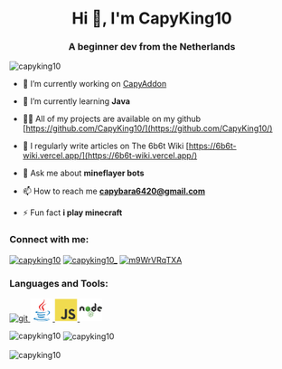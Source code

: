 <h1 align="center">Hi 👋, I'm CapyKing10</h1>
<h3 align="center">A beginner dev from the Netherlands</h3>

<p align="left"> <img src="https://komarev.com/ghpvc/?username=capyking10&label=Profile%20views&color=0e75b6&style=flat" alt="capyking10" /> </p>

- 🔭 I’m currently working on [CapyAddon](https://github.com/CapyKing10/CapyAddon)

- 🌱 I’m currently learning **Java**

- 👨‍💻 All of my projects are available on my github [https://github.com/CapyKing10/](https://github.com/CapyKing10/)

- 📝 I regularly write articles on The 6b6t Wiki [https://6b6t-wiki.vercel.app/](https://6b6t-wiki.vercel.app/)

- 💬 Ask me about **mineflayer bots**

- 📫 How to reach me **capybara6420@gmail.com**

- ⚡ Fun fact **i play minecraft**

<h3 align="left">Connect with me:</h3>
<p align="left">
<a href="https://twitter.com/capyking10" target="blank"><img align="center" src="https://raw.githubusercontent.com/rahuldkjain/github-profile-readme-generator/master/src/images/icons/Social/twitter.svg" alt="capyking10" height="30" width="40" /></a>
<a href="https://www.youtube.com/c/capyking10_" target="blank"><img align="center" src="https://raw.githubusercontent.com/rahuldkjain/github-profile-readme-generator/master/src/images/icons/Social/youtube.svg" alt="capyking10_" height="30" width="40" /></a>
<a href="https://discord.gg/m9WrVRqTXA" target="blank"><img align="center" src="https://raw.githubusercontent.com/rahuldkjain/github-profile-readme-generator/master/src/images/icons/Social/discord.svg" alt="m9WrVRqTXA" height="30" width="40" /></a>
</p>

<h3 align="left">Languages and Tools:</h3>
<p align="left"> <a href="https://git-scm.com/" target="_blank" rel="noreferrer"> <img src="https://www.vectorlogo.zone/logos/git-scm/git-scm-icon.svg" alt="git" width="40" height="40"/> </a> <a href="https://www.java.com" target="_blank" rel="noreferrer"> <img src="https://raw.githubusercontent.com/devicons/devicon/master/icons/java/java-original.svg" alt="java" width="40" height="40"/> </a> <a href="https://developer.mozilla.org/en-US/docs/Web/JavaScript" target="_blank" rel="noreferrer"> <img src="https://raw.githubusercontent.com/devicons/devicon/master/icons/javascript/javascript-original.svg" alt="javascript" width="40" height="40"/> </a> <a href="https://nodejs.org" target="_blank" rel="noreferrer"> <img src="https://raw.githubusercontent.com/devicons/devicon/master/icons/nodejs/nodejs-original-wordmark.svg" alt="nodejs" width="40" height="40"/> </a> </p>

<p><img align="left" src="https://github-readme-stats.vercel.app/api/top-langs?username=capyking10&show_icons=true&locale=en&layout=compact" alt="capyking10" /></p>

<p>&nbsp;<img align="center" src="https://github-readme-stats.vercel.app/api?username=capyking10&show_icons=true&locale=en" alt="capyking10" /></p>

<p><img align="center" src="https://github-readme-streak-stats.herokuapp.com/?user=capyking10&" alt="capyking10" /></p>

